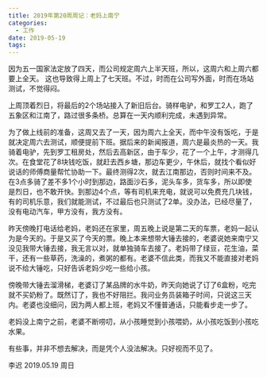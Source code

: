 ```yaml
---
title: 2019年第20周周记：老妈上南宁
categories:
  - 工作
date: 2019-05-19
tags:
---
```

因为五一国家法定放了四天，而公司规定周六上半天班，所以，这周六和上周六都要上全天。 这也导致得上周上了七天班。不过，时而在公司写外面，时而在场站测试，不觉得闷。    
<!-- more -->

上周顶着烈日，将最后的2个场站接入了新旧后台。骑样电驴，和罗工2人，跑了五象区和江南了，路过很多条桥。总算在一天内顺利完成，未遇到异常。  

为了做上线前的准备，这周又去了一天，因为周六上全天，而中午没有饭吃，于是就决定周六去测试，顺便提前下班。据后来的新闻报道，周六是最炎热的一天。我骑着电驴，先到罗工租房处，然后去高新区，由于车少，花了一个上午，才测得几次。在食堂花了8块钱吃饭，就赶去西乡塘，那边车更少，午休后，就找个看似好说话的师傅商量帮忙协助一下。最终测得2次，就去江南那边，否则时间来不及。在3点多骑了差不多1个小时到那边，路面沙石多，泥头车多，货车多，所以即使是烈日，也不敢开快。到那边4个点，等有司机来充电，就说可以免费充几块钱，有的司机乐意，我们就能测试，不过最后也只测试了2单。没办法，已经尽量了，没有电动汽车，甲方没有，我方没有。  

昨天傍晚打电话给老妈，老妈还在家里，周五晚上说是第二天的车票，老妈一起认为是今天的。于是又买了今天的票。晚上本来想带大锤去接的，老婆说她来南宁又没见我带大锤去接，我无言以对，就单独骑车去接了。老妈带了绿豆，花生油，菜干，还有一些草药，洗澡的，煮粥的都有。老婆不信此类，而我又不能直接对老妈说不给大锤吃，只好告诉老妈少吃一些给小孩。  

傍晚带大锤去溜滑梯，老婆订了某品牌的水牛奶，昨天向她说了订了6盒粉，吃完就不买奶粉了。既然订了，我也不好阻拦。我问业务员装箱子时间，只说这三天内。老婆也没细问，因为两人都上班，老妈又不懂普通话，只能看步走一步了。  

老妈没上南宁之前，老婆不断唠叨，从小孩睡觉到小孩喂奶，从小孩吃饭到小孩吃水果。  

有些事，并非不想去解决，而是凭个人没法解决。只好视而不见了。  

李迟 2019.05.19 周日
